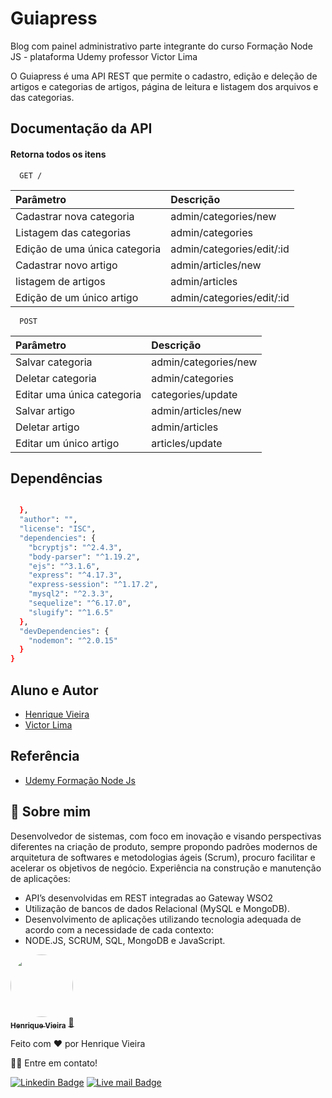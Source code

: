 
<h1>Guiapress</h1>

Blog com painel administrativo 
parte integrante do curso Formação Node JS - plataforma Udemy
professor Victor Lima



O Guiapress é uma API REST que permite o cadastro, edição e 
deleção de artigos e categorias de artigos, página de leitura e 
listagem dos arquivos e das categorias.





## Documentação da API

#### Retorna todos os itens

```http
  GET /
```

| Parâmetro   |  Descrição                           |
| :---------- | :---------------------------------- |
| Cadastrar nova categoria | admin/categories/new |
| Listagem  das categorias  | admin/categories |
| Edição de uma única categoria |  admin/categories/edit/:id |
| Cadastrar novo artigo | admin/articles/new |
| listagem de artigos  | admin/articles |
| Edição de um único artigo |  admin/categories/edit/:id |



```http
  POST 
```
| Parâmetro   |  Descrição                           |
| :---------- | :---------------------------------- |
| Salvar categoria | admin/categories/new      |
| Deletar categoria  | admin/categories       |
| Editar uma única categoria | categories/update|
| Salvar artigo | admin/articles/new  |
| Deletar artigo  | admin/articles |
| Editar um único artigo | articles/update |








## Dependências



```bash

  },
  "author": "",
  "license": "ISC",
  "dependencies": {
    "bcryptjs": "^2.4.3",
    "body-parser": "^1.19.2",
    "ejs": "^3.1.6",
    "express": "^4.17.3",
    "express-session": "^1.17.2",
    "mysql2": "^2.3.3",
    "sequelize": "^6.17.0",
    "slugify": "^1.6.5"
  },
  "devDependencies": {
    "nodemon": "^2.0.15"
  }
}
```
    
## Aluno e Autor

- [Henrique Vieira](https://github.com/henriquecvieira/Guiapress)
- [Victor Lima](https://github.com/techtuxbr)

## Referência

 - [Udemy Formação Node Js](https://www.udemy.com/course/formacao-nodejs)
 

## 🚀 Sobre mim
Desenvolvedor de sistemas, com foco em inovação e visando perspectivas diferentes na criação de produto, sempre propondo padrões modernos de arquitetura de softwares e metodologias ágeis (Scrum), procuro facilitar e acelerar os objetivos de negócio.
Experiência na construção e manutenção de aplicações:
- API’s desenvolvidas em REST integradas ao Gateway WSO2
- Utilização de bancos de dados Relacional (MySQL e MongoDB).
- Desenvolvimento de aplicações utilizando tecnologia adequada de acordo com a necessidade de cada contexto:
- NODE.JS, SCRUM, SQL, MongoDB e JavaScript.

<a href="https://www.linkedin.com/in/henriquecarvalhovieira/">
    
  <img style="border-radius: 50%;" src="https://avatars.githubusercontent.com/u/87788394?s=400&u=7f36505574f0bc15df5b88cc887a51f8e6406310&v=4" width="100px;" alt=""/>
  <br />
  <sub><b>Henrique Vieira</b></sub></a> <a href="https://blog.rocketseat.com.br/author/thiago//" title="Rocketseat">🚀</a>
 
 
 Feito com ❤️ por Henrique Vieira 
 
 👋🏽 Entre em contato!
 
 [![Linkedin Badge](https://img.shields.io/badge/-Henrique-blue?style=flat-square&logo=Linkedin&logoColor=white&link=https://www.linkedin.com/in/henriquecarvalhovieira/)](https://www.linkedin.com/in/henriquecarvalhovieira/) 
 [![Live mail Badge](https://img.shields.io/badge/-hnr01@live.com-5186e1?style=flat-square&logo=Outlook&logoColor=white&link=mailto:hnr01@live.com)](mailto:hnr01@live.com)

